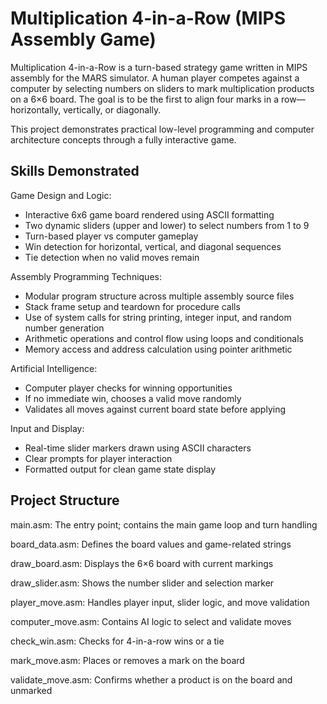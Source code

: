 # Multiplication 4-in-a-Row (MIPS Assembly Game)

Multiplication 4-in-a-Row is a turn-based strategy game written in MIPS assembly for the MARS simulator. A human player competes against a computer by selecting numbers on sliders to mark multiplication products on a 6×6 board. The goal is to be the first to align four marks in a row—horizontally, vertically, or diagonally.

This project demonstrates practical low-level programming and computer architecture concepts through a fully interactive game.

## Skills Demonstrated

Game Design and Logic:
- Interactive 6x6 game board rendered using ASCII formatting
- Two dynamic sliders (upper and lower) to select numbers from 1 to 9
- Turn-based player vs computer gameplay
- Win detection for horizontal, vertical, and diagonal sequences
- Tie detection when no valid moves remain

Assembly Programming Techniques:
- Modular program structure across multiple assembly source files
- Stack frame setup and teardown for procedure calls
- Use of system calls for string printing, integer input, and random number generation
- Arithmetic operations and control flow using loops and conditionals
- Memory access and address calculation using pointer arithmetic

Artificial Intelligence:
- Computer player checks for winning opportunities
- If no immediate win, chooses a valid move randomly
- Validates all moves against current board state before applying

Input and Display:
- Real-time slider markers drawn using ASCII characters
- Clear prompts for player interaction
- Formatted output for clean game state display

## Project Structure
main.asm: The entry point; contains the main game loop and turn handling

board_data.asm: Defines the board values and game-related strings

draw_board.asm: Displays the 6×6 board with current markings

draw_slider.asm: Shows the number slider and selection marker

player_move.asm: Handles player input, slider logic, and move validation

computer_move.asm: Contains AI logic to select and validate moves

check_win.asm: Checks for 4-in-a-row wins or a tie

mark_move.asm: Places or removes a mark on the board

validate_move.asm: Confirms whether a product is on the board and unmarked



